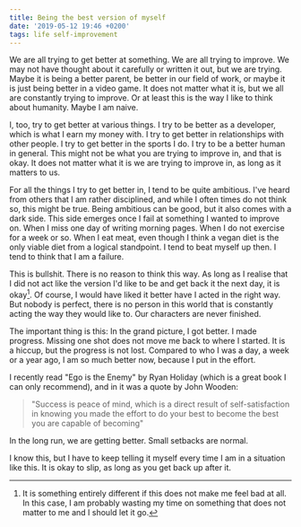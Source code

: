 ```yaml
---
title: Being the best version of myself
date: '2019-05-12 19:46 +0200'
tags: life self-improvement
---
```


We are all trying to get better at something. We are all trying to improve. We may not have thought about it carefully or written it out, but we are trying. Maybe it is being a better parent, be better in our field of work, or maybe it is just being better in a video game. It does not matter what it is, but we all are constantly trying to improve. Or at least this is the way I like to think about humanity. Maybe I am naive.

I, too, try to get better at various things. I try to be better as a developer, which is what I earn my money with. I try to get better in relationships with other people. I try to get better in the sports I do. I try to be a better human in general. This might not be what you are trying to improve in, and that is okay. It does not matter what it is we are trying to improve in, as long as it matters to us.

For all the things I try to get better in, I tend to be quite ambitious. I've heard from others that I am rather disciplined, and while I often times do not think so, this might be true. Being ambitious can be good, but it also comes with a dark side. This side emerges once I fail at something I wanted to improve on. When I miss one day of writing morning pages. When I do not exercise for a week or so. When I eat meat, even though I think a vegan diet is the only viable diet from a logical standpoint. I tend to beat myself up then. I tend to think that I am a failure.

This is bullshit. There is no reason to think this way. As long as I realise that I did not act like the version I'd like to be and get back it the next day, it is okay[^1]. Of course, I would have liked it better have I acted in the right way. But nobody is perfect, there is no person in this world that is constantly acting the way they would like to. Our characters are never finished.

The important thing is this: In the grand picture, I got better. I made progress. Missing one shot does not move me back to where I started. It is a hiccup, but the progress is not lost. Compared to who I was a day, a week or a year ago, I am so much better now, because I put in the effort.

I recently read "Ego is the Enemy" by Ryan Holiday (which is a great book I can only recommend), and in it was a quote by John Wooden:

> "Success is peace of mind, which is a direct result of self-satisfaction in knowing you made the effort to do your best to become the best you are capable of becoming"

In the long run, we are getting better. Small setbacks are normal.

I know this, but I have to keep telling it myself every time I am in a situation like this. It is okay to slip, as long as you get back up after it.

[^1]: It is something entirely different if this does not make me feel bad at all. In this case, I am probably wasting my time on something that does not matter to me and I should let it go.
